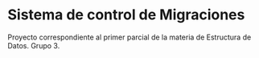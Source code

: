 # Sistema de control de Migraciones
Proyecto correspondiente al primer parcial de la materia de Estructura de Datos.
Grupo 3.
